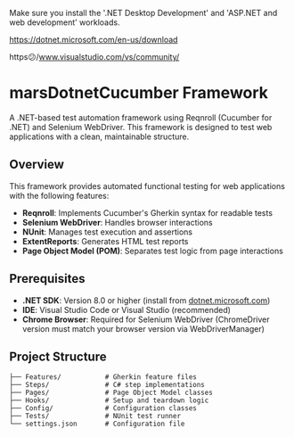 

Make sure you install the '.NET Desktop Development' and 'ASP.NET and web development' workloads.

https://dotnet.microsoft.com/en-us/download

https:confused:/www.visualstudio.com/vs/community/
# marsDotnetCucumber Framework

A .NET-based test automation framework using Reqnroll (Cucumber for .NET) and Selenium WebDriver. This framework
is designed to test web applications with a clean, maintainable structure.

## Overview

This framework provides automated functional testing for web applications with the following features:

- **Reqnroll**: Implements Cucumber's Gherkin syntax for readable tests
- **Selenium WebDriver**: Handles browser interactions
- **NUnit**: Manages test execution and assertions
- **ExtentReports**: Generates HTML test reports
- **Page Object Model (POM)**: Separates test logic from page interactions

## Prerequisites

- **.NET SDK**: Version 8.0 or higher (install from [dotnet.microsoft.com](https://dotnet.microsoft.com))
- **IDE**: Visual Studio Code or Visual Studio (recommended)
- **Chrome Browser**: Required for Selenium WebDriver (ChromeDriver version must match your browser version via
  WebDriverManager)

## Project Structure

```
├── Features/           # Gherkin feature files
├── Steps/              # C# step implementations
├── Pages/              # Page Object Model classes
├── Hooks/              # Setup and teardown logic
├── Config/             # Configuration classes
├── Tests/              # NUnit test runner
└── settings.json       # Configuration file
```
